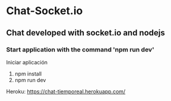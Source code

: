 # Chat-Socket.io

## Chat developed with socket.io and nodejs

### Start application with the command 'npm run dev' 

Iniciar aplicación

1. npm install
2. npm run dev


Heroku: https://chat-tiemporeal.herokuapp.com/
